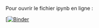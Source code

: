 Pour ouvrir le fichier ipynb en ligne :

[[![Binder](https://mybinder.org/badge_logo.svg)](https://mybinder.org/v2/gh/ThomasLENNE/terminale-nsi-cours/master?filepath=%2F09_Pile_File%2FPile_File.ipynb)